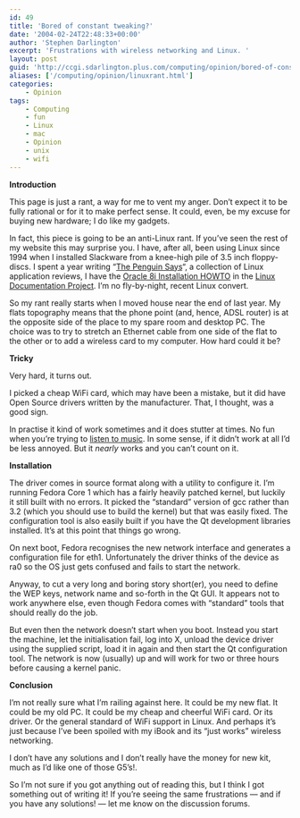 ```yaml
---
id: 49
title: 'Bored of constant tweaking?'
date: '2004-02-24T22:48:33+00:00'
author: 'Stephen Darlington'
excerpt: 'Frustrations with wireless networking and Linux. '
layout: post
guid: 'http://ccgi.sdarlington.plus.com/computing/opinion/bored-of-constant-tweaking.html'
aliases: ['/computing/opinion/linuxrant.html']
categories:
    - Opinion
tags:
    - Computing
    - fun
    - Linux
    - mac
    - Opinion
    - unix
    - wifi
---
```


**Introduction**

This page is just a rant, a way for me to vent my anger. Don’t expect it to be fully rational or for it to make perfect sense. It could, even, be my excuse for buying new hardware; I do like my gadgets.

In fact, this piece is going to be an anti-Linux rant. If you’ve seen the rest of my website this may surprise you. I have, after all, been using Linux since 1994 when I installed Slackware from a knee-high pile of 3.5 inch floppy-discs. I spent a year writing “[The Penguin Says](/computing/linux/tps/)“, a collection of Linux application reviews, I have the [Oracle 8i Installation HOWTO](/computing/oracle/oracle-howto/) in the [Linux Documentation Project](http://www.tldp.org/). I’m no fly-by-night, recent Linux convert.

So my rant really starts when I moved house near the end of last year. My flats topography means that the phone point (and, hence, ADSL router) is at the opposite side of the place to my spare room and desktop PC. The choice was to try to stretch an Ethernet cable from one side of the flat to the other or to add a wireless card to my computer. How hard could it be?

**Tricky**

Very hard, it turns out.

I picked a cheap WiFi card, which may have been a mistake, but it did have Open Source drivers written by the manufacturer. That, I thought, was a good sign.

In practise it kind of work sometimes and it does stutter at times. No fun when you’re trying to [listen to music](/computing/opinion/slimp3.html). In some sense, if it didn’t work at all I’d be less annoyed. But it *nearly* works and you can’t count on it.

**Installation**

The driver comes in source format along with a utility to configure it. I’m running Fedora Core 1 which has a fairly heavily patched kernel, but luckily it still built with no errors. It picked the “standard” version of gcc rather than 3.2 (which you should use to build the kernel) but that was easily fixed. The configuration tool is also easily built if you have the Qt development libraries installed. It’s at this point that things go wrong.

On next boot, Fedora recognises the new network interface and generates a configuration file for eth1. Unfortunately the driver thinks of the device as ra0 so the OS just gets confused and fails to start the network.

Anyway, to cut a very long and boring story short(er), you need to define the WEP keys, network name and so-forth in the Qt GUI. It appears not to work anywhere else, even though Fedora comes with “standard” tools that should really do the job.

But even then the network doesn’t start when you boot. Instead you start the machine, let the initialisation fail, log into X, unload the device driver using the supplied script, load it in again and then start the Qt configuration tool. The network is now (usually) up and will work for two or three hours before causing a kernel panic.

**Conclusion**

I’m not really sure what I’m railing against here. It could be my new flat. It could be my old PC. It could be my cheap and cheerful WiFi card. Or its driver. Or the general standard of WiFi support in Linux. And perhaps it’s just because I’ve been spoiled with my iBook and its “just works” wireless networking.

I don’t have any solutions and I don’t really have the money for new kit, much as I’d like one of those G5’s!.

So I’m not sure if you got anything out of reading this, but I think I got something out of writing it! If you’re seeing the same frustrations — and if you have any solutions! — let me know on the discussion forums.
